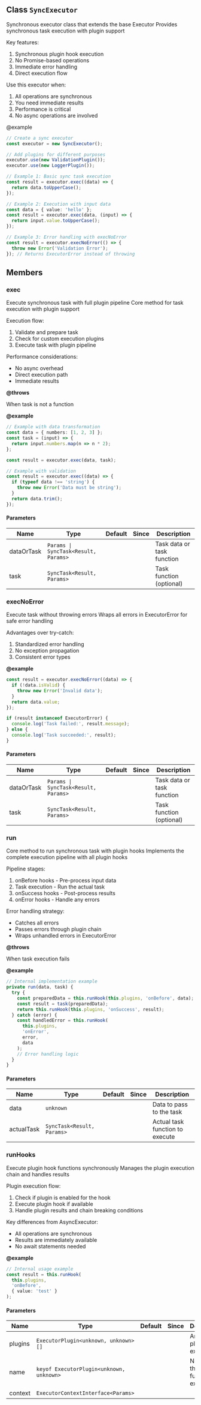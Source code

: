 ## Class `SyncExecutor`
Synchronous executor class that extends the base Executor
Provides synchronous task execution with plugin support

Key features:
1. Synchronous plugin hook execution
2. No Promise-based operations
3. Immediate error handling
4. Direct execution flow

Use this executor when:
1. All operations are synchronous
2. You need immediate results
3. Performance is critical
4. No async operations are involved

@example 

```typescript
// Create a sync executor
const executor = new SyncExecutor();

// Add plugins for different purposes
executor.use(new ValidationPlugin());
executor.use(new LoggerPlugin());

// Example 1: Basic sync task execution
const result = executor.exec((data) => {
  return data.toUpperCase();
});

// Example 2: Execution with input data
const data = { value: 'hello' };
const result = executor.exec(data, (input) => {
  return input.value.toUpperCase();
});

// Example 3: Error handling with execNoError
const result = executor.execNoError(() => {
  throw new Error('Validation Error');
}); // Returns ExecutorError instead of throwing
```


## Members

### exec
Execute synchronous task with full plugin pipeline
Core method for task execution with plugin support

Execution flow:
1. Validate and prepare task
2. Check for custom execution plugins
3. Execute task with plugin pipeline

Performance considerations:
- No async overhead
- Direct execution path
- Immediate results

**@throws** 

When task is not a function

**@example** 

```typescript
// Example with data transformation
const data = { numbers: [1, 2, 3] };
const task = (input) => {
  return input.numbers.map(n => n * 2);
};

const result = executor.exec(data, task);

// Example with validation
const result = executor.exec((data) => {
  if (typeof data !== 'string') {
    throw new Error('Data must be string');
  }
  return data.trim();
});
```


#### Parameters
| Name | Type | Default | Since | Description |
|------|------|---------|-------|------------|
|  dataOrTask  | `Params \| SyncTask<Result, Params>` |  |  | Task data or task function |
|  task  | `SyncTask<Result, Params>` |  |  | Task function (optional) |


### execNoError
Execute task without throwing errors
Wraps all errors in ExecutorError for safe error handling

Advantages over try-catch:
1. Standardized error handling
2. No exception propagation
3. Consistent error types

**@example** 

```typescript
const result = executor.execNoError((data) => {
  if (!data.isValid) {
    throw new Error('Invalid data');
  }
  return data.value;
});

if (result instanceof ExecutorError) {
  console.log('Task failed:', result.message);
} else {
  console.log('Task succeeded:', result);
}
```


#### Parameters
| Name | Type | Default | Since | Description |
|------|------|---------|-------|------------|
|  dataOrTask  | `Params \| SyncTask<Result, Params>` |  |  | Task data or task function |
|  task  | `SyncTask<Result, Params>` |  |  | Task function (optional) |


### run
Core method to run synchronous task with plugin hooks
Implements the complete execution pipeline with all plugin hooks

Pipeline stages:
1. onBefore hooks - Pre-process input data
2. Task execution - Run the actual task
3. onSuccess hooks - Post-process results
4. onError hooks - Handle any errors

Error handling strategy:
- Catches all errors
- Passes errors through plugin chain
- Wraps unhandled errors in ExecutorError

**@throws** 

When task execution fails

**@example** 

```typescript
// Internal implementation example
private run(data, task) {
  try {
    const preparedData = this.runHook(this.plugins, 'onBefore', data);
    const result = task(preparedData);
    return this.runHook(this.plugins, 'onSuccess', result);
  } catch (error) {
    const handledError = this.runHook(
      this.plugins,
      'onError',
      error,
      data
    );
    // Error handling logic
  }
}
```


#### Parameters
| Name | Type | Default | Since | Description |
|------|------|---------|-------|------------|
|  data  | `unknown` |  |  | Data to pass to the task |
|  actualTask  | `SyncTask<Result, Params>` |  |  | Actual task function to execute |


### runHooks
Execute plugin hook functions synchronously
Manages the plugin execution chain and handles results

Plugin execution flow:
1. Check if plugin is enabled for the hook
2. Execute plugin hook if available
3. Handle plugin results and chain breaking conditions

Key differences from AsyncExecutor:
- All operations are synchronous
- Results are immediately available
- No await statements needed

**@example** 

```typescript
// Internal usage example
const result = this.runHook(
  this.plugins,
  'onBefore',
  { value: 'test' }
);
```


#### Parameters
| Name | Type | Default | Since | Description |
|------|------|---------|-------|------------|
|  plugins  | `ExecutorPlugin<unknown, unknown>[]` |  |  | Array of plugins to execute |
|  name  | `keyof ExecutorPlugin<unknown, unknown>` |  |  | Name of the hook function to execute |
|  context  | `ExecutorContextInterface<Params>` |  |  |  |

